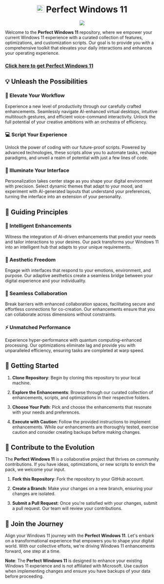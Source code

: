 <h1 align="center"><img width=24px src="https://images.pling.com/img/00/00/64/66/02/1700514/11.png"> Perfect Windows 11</h1>
<p align="center">
		<img src="https://cdn.discordapp.com/attachments/1010222261250293841/1141472708668948500/output-onlinepngtools.png">
	</a>
</p> 

Welcome to the **Perfect Windows 11** repository, where we empower your current Windows 11 experience with a curated collection of features, optimizations, and customization scripts. Our goal is to provide you with a comprehensive toolkit that elevates your daily interactions and enhances your operating experience.

### [Click here to get Perfect Windows 11](https://github.com/Jisll/windows11/blob/main/Additional/Optimize%20Windows.cmd)

## 💡 Unleash the Possibilities

### 🚀 Elevate Your Workflow

Experience a new level of productivity through our carefully crafted enhancements. Seamlessly navigate AI-enhanced virtual desktops, intuitive multitouch gestures, and efficient voice-command interactivity. Unlock the full potential of your creative ambitions with an orchestra of efficiency.

### 💻 Script Your Experience

Unlock the power of coding with our future-proof scripts. Powered by advanced technologies, these scripts allow you to automate tasks, reshape paradigms, and unveil a realm of potential with just a few lines of code.

### 🎨 Illuminate Your Interface

Personalization takes center stage as you shape your digital environment with precision. Select dynamic themes that adapt to your mood, and experiment with AI-generated layouts that understand your preferences, turning the interface into an extension of your personality.

## 🚀 Guiding Principles

### 🧠 Intelligent Enhancements

Witness the integration of AI-driven enhancements that predict your needs and tailor interactions to your desires. Our pack transforms your Windows 11 into an intelligent hub that adapts to your unique requirements.

### 🎨 Aesthetic Freedom

Engage with interfaces that respond to your emotions, environment, and purpose. Our adaptive aesthetics create a seamless bridge between your digital experience and your individuality.

### 🤝 Seamless Collaboration

Break barriers with enhanced collaboration spaces, facilitating secure and effortless connections for co-creation. Our enhancements ensure that you can collaborate across dimensions without constraints.

### ⚡ Unmatched Performance

Experience hyper-performance with quantum computing-enhanced processing. Our optimizations eliminate lag and provide you with unparalleled efficiency, ensuring tasks are completed at warp speed.

## 🚀 Getting Started

1. **Clone Repository**: Begin by cloning this repository to your local machine.

2. **Explore the Enhancements**: Browse through our curated collection of enhancements, scripts, and optimizations in their respective folders.

3. **Choose Your Path**: Pick and choose the enhancements that resonate with your needs and preferences.

4. **Execute with Caution**: Follow the provided instructions to implement enhancements. While our enhancements are thoroughly tested, exercise caution and consider creating backups before making changes.

## 🌟 Contribute to the Evolution

The **Perfect Windows 11** is a collaborative project that thrives on community contributions. If you have ideas, optimizations, or new scripts to enrich the pack, we welcome your input.

1. **Fork this Repository**: Fork the repository to your GitHub account.

2. **Create a Branch**: Make your changes on a new branch, ensuring your changes are isolated.

3. **Submit a Pull Request**: Once you're satisfied with your changes, submit a pull request. Our team will review your contributions.

## 🌌 Join the Journey

Align your Windows 11 journey with the **Perfect Windows 11**. Let's embark on a transformational experience that empowers you to shape your digital world. With our collective efforts, we're driving Windows 11 enhancements forward, one step at a time.

**Note**: The **Perfect Windows 11** is designed to enhance your existing Windows 11 experience and is not affiliated with Microsoft. Use caution when implementing changes and ensure you have backups of your data before proceeding.
